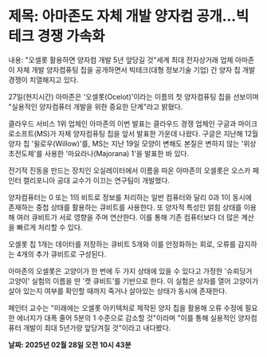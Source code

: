 # **제목: 아마존도 자체 개발 양자컴 공개...빅테크 경쟁 가속화**

  내용: "오셀롯 활용하면 양자컴 개발 5년 앞당길 것"세계 최대 전자상거래 업체 아마존이 자체 개발 양자컴퓨팅 칩을 공개하면서 빅테크(대형 정보기술 기업) 간 양자 칩 개발 경쟁이 치열해지고 있다.

27일(현지시간) 아마존은 '오셀롯(Ocelot)'이라는 이름의 첫 양자컴퓨팅 칩을 선보이며 "실용적인 양자컴퓨터 개발을 위한 중요한 단계"라고 밝혔다.

클라우드 서비스 1위 업체인 아마존의 이번 발표는 클라우드 경쟁 업체인 구글과 마이크로소프트(MS)가 자체 양자컴퓨팅 칩을 앞서 발표한 가운데 나왔다. 구글은 지난해 12월 양자 칩 '윌로우(Willow)'를, MS는 지난 19일 모양이 변해도 본질은 변하지 않는 '위상초전도체'를 사용한 '마요라나(Majorana) 1'을 발표한 바 있다.

전기적 진동을 만드는 장치인 오실레이터에서 이름을 따온 아마존의 오셀롯은 오스카 페인터 캘리포니아 공대 교수가 이끄는 연구팀이 개발했다.

양자컴퓨터는 0 또는 1의 비트로 정보를 처리하는 일반 컴퓨터와 달리 0과 1이 동시에 존재하는 중첩 상태를 활용하는 큐비트를 사용한다. 또 양자적 특성인 얽힘 상태를 이용해 여러 큐비트가 서로 영향을 주며 연산한다. 이를 통해 기존 컴퓨터보다 더 많은 계산을 빠르게 처리할 수 있다.

오셀롯 칩 1개는 데이터를 저장하는 큐비트 5개와 이를 안정화하는 회로, 오류를 감지하는 4개의 추가 큐비트로 구성된다.

아마존의 오셀롯은 고양이가 한 번에 두 가지 상태에 있을 수 있다고 가정한 '슈뢰딩거 고양이' 실험의 이름을 딴 '캣 큐비트'를 기반으로 한다. 이 실험은 상자를 열어 고양이가 살아 있는지 여부를 확인할 때까지 죽거나 살아있는 상태가 동시에 존재한다.

페인터 교수는 "미래에는 오셀롯 아키텍처로 제작된 양자 칩을 활용해 오류 수정에 필요한 에너지가 대폭 줄어 5분의 1 수준으로 감소할 것"이라며 "이를 통해 실용적인 양자컴퓨터 개발이 최대 5년가량 앞당겨질 것"이라고 내다봤다.

  **날짜: 2025년 02월 28일 오전 10시 43분**